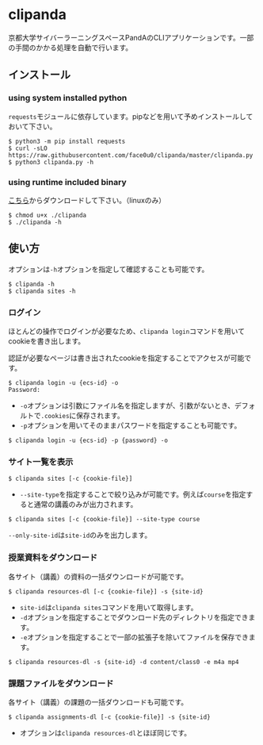 # clipanda

京都大学サイバーラーニングスペースPandAのCLIアプリケーションです。一部の手間のかかる処理を自動で行います。

## インストール

### using system installed python
`requests`モジュールに依存しています。pipなどを用いて予めインストールしておいて下さい。

```
$ python3 -m pip install requests
$ curl -sLO https://raw.githubusercontent.com/face0u0/clipanda/master/clipanda.py 
$ python3 clipanda.py -h
```

### using runtime included binary
[こちら](https://github.com/face0u0/clipanda/releases)からダウンロードして下さい。（linuxのみ）

```
$ chmod u+x ./clipanda
$ ./clipanda -h
```

## 使い方

オプションは`-h`オプションを指定して確認することも可能です。
```
$ clipanda -h
$ clipanda sites -h
```

### ログイン
ほとんどの操作でログインが必要なため、`clipanda login`コマンドを用いてcookieを書き出します。

認証が必要なページは書き出されたcookieを指定することでアクセスが可能です。

```
$ clipanda login -u {ecs-id} -o
Password:
```
- `-o`オプションは引数にファイル名を指定しますが、引数がないとき、デフォルトで`.cookies`に保存されます。
- `-p`オプションを用いてそのままパスワードを指定することも可能です。
```
$ clipanda login -u {ecs-id} -p {password} -o
```

### サイト一覧を表示
```
$ clipanda sites [-c {cookie-file}]
```
- `--site-type`を指定することで絞り込みが可能です。例えば`course`を指定すると通常の講義のみが出力されます。
```
$ clipanda sites [-c {cookie-file}] --site-type course
```
`--only-site-id`は`site-id`のみを出力します。

### 授業資料をダウンロード
各サイト（講義）の資料の一括ダウンロードが可能です。
```
$ clipanda resources-dl [-c {cookie-file}] -s {site-id}
```

- `site-id`は`clipanda sites`コマンドを用いて取得します。
- `-d`オプションを指定することでダウンロード先のディレクトリを指定できます。
- `-e`オプションを指定することで一部の拡張子を除いてファイルを保存できます。

```
$ clipanda resources-dl -s {site-id} -d content/class0 -e m4a mp4
```

### 課題ファイルをダウンロード
各サイト（講義）の課題の一括ダウンロードも可能です。
```
$ clipanda assignments-dl [-c {cookie-file}] -s {site-id}
```
- オプションは`clipanda resources-dl`とほぼ同じです。

